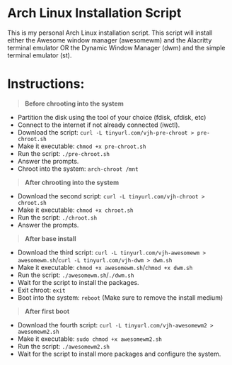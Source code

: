 # Arch Linux Installation Script
This is my personal Arch Linux installation script. This script will install either the Awesome window manager (awesomewm) and the Alacritty terminal emulator OR the Dynamic Window Manager (dwm) and the simple terminal emulator (st).

# Instructions:
> **Before chrooting into the system**
- Partition the disk using the tool of your choice (fdisk, cfdisk, etc)
- Connect to the internet if not already connected (iwctl).
- Download the script: `curl -L tinyurl.com/vjh-pre-chroot > pre-chroot.sh`
- Make it executable: `chmod +x pre-chroot.sh`
- Run the script: `./pre-chroot.sh`
- Answer the prompts.
- Chroot into the system: `arch-chroot /mnt`

> **After chrooting into the system**
- Download the second script: `curl -L tinyurl.com/vjh-chroot > chroot.sh`
- Make it executable: `chmod +x chroot.sh`
- Run the script: `./chroot.sh`
- Answer the prompts.
> **After base install**
- Download the third script: `curl -L tinyurl.com/vjh-awesomewm > awesomewm.sh`/`curl -L tinyurl.com/vjh-dwm > dwm.sh`
- Make it executable: `chmod +x awesomewm.sh`/`chmod +x dwm.sh`
- Run the script: `./awesomewm.sh`/`./dwm.sh`
- Wait for the script to install the packages.
- Exit chroot: `exit`
- Boot into the system: `reboot` (Make sure to remove the install medium)
> **After first boot**
- Download the fourth script: `curl -L tinyurl.com/vjh-awesomewm2 > awesomewm2.sh`
- Make it executable: `sudo chmod +x awesomewm2.sh`
- Run the script: `./awesomewm2.sh`
- Wait for the script to install more packages and configure the system.
